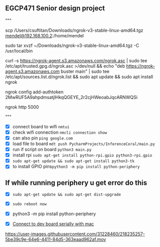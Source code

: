 ## EGCP471 Senior design project


"""

scp /Users/csuftitan/Downloads/ngrok-v3-stable-linux-amd64.tgz mendel@192.168.100.2:/home/mendel

sudo tar xvzf ~/Downloads/ngrok-v3-stable-linux-amd64.tgz -C /usr/local/bin

curl -s https://ngrok-agent.s3.amazonaws.com/ngrok.asc | sudo tee /etc/apt/trusted.gpg.d/ngrok.asc >/dev/null && echo "deb https://ngrok-agent.s3.amazonaws.com buster main" | sudo tee /etc/apt/sources.list.d/ngrok.list && sudo apt update && sudo apt install ngrok

ngrok config add-authtoken 2MwRUF5A9ahpdmsatjlHkqQGEYE_2r2cjHWeoabJqcARNWQSi

ngrok http 5000

"""

- [x] connect board to wifi `nmtui`
- [x] check wifi connection `nmcli connection show`
- [x] can also pin `ping google.com`
- [x] load file to board `mdt push PycharmProjects/InferenceCoral/main.py`
- [x] run if script on board `python3 main.py`
- [x] install rpi `sudo apt-get install python-rpi.gpio python3-rpi.gpio`
- [x] `sudo apt-get update && sudo apt-get install python3-tk`
- [x] to install GPIO pins`python3 -m pip install python-periphery`

## If while running periphery u get error do this
- [x] `sudo apt-get update && sudo apt-get dist-upgrade`
- [x] `sudo reboot now`


- [x] python3 -m pip install python-periphery

- [x] [Connect to dev board serially with mac](https://coral.ai/docs/dev-board/serial-console/#connect-with-macos)

https://user-images.githubusercontent.com/31228460/218235257-5be39c9e-64e6-4411-84d5-363eaad962af.mov


